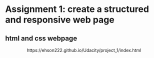 
# Assignment 1: create a structured and responsive web page

## html and css webpage

<p align="center">
https://ehson222.github.io/Udacity/project_1/index.html
</p>
